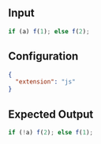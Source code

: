 
## Input
```javascript input
if (a) f(1); else f(2);
```

## Configuration
```json configuration
{
  "extension": "js"
}
```

## Expected Output
```javascript expected output
if (!a) f(2); else f(1);
```
